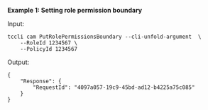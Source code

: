 **Example 1: Setting role permission boundary**



Input: 

```
tccli cam PutRolePermissionsBoundary --cli-unfold-argument  \
    --RoleId 1234567 \
    --PolicyId 1234567
```

Output: 
```
{
    "Response": {
        "RequestId": "4097a057-19c9-45bd-ad12-b4225a75c085"
    }
}
```

